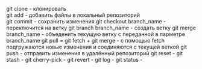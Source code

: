 git clone - клонировать <br />
git add - добавить файлы в локальный репозиторий <br />
git commit - сохранить изменения
git checkout branch_name - переключится на ветку
git branch branch_name - создать ветку
git merge branch_name - объеденить текущую ветку с переданной в парметре branch_name
git pull = git fetch + git merge - с помощью fetch подгружаются новые изменения и соединяются с текущей веткой
git push - отправить изменения в удалённый репозиторий
git reset -
git stash -
git cherry-pick -
git revert -
git log -
git status -
